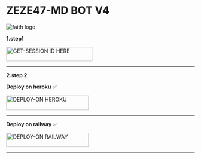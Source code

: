 # ZEZE47-MD BOT V4

<img alt="faith logo"  src="https://i.imgur.com/VwloR6v.jpeg">
  </a>
</p>

</p>

**1.step1**

  <a href="https://zeze-pair.onrender.com/"><img title="GET-SESSION ID HERE" src="https://img.shields.io/badge/GET-SESSION ID HERE-h?color=green&style=for-the-badge&logo=nike" width="230" height="38.45"/></a></p>
_______________

</p>

**2.step 2**

**Deploy on heroku** ✅  

<a 
href="https://dashboard.heroku.com/new/template=https://github.com/humphreymbise/ZEZE47-MD_V4"><img title="DEPLOY-ON HEROKU" src="https://img.shields.io/badge/DEPLOY-ON HEROKU-h?color=blue&style=for-the-badge&logo=nike" width="220" height="38.45"/></a></p>
________________

**Deploy on railway** ✅

<a href="https://railway.app/new/template?template=https://github.com/humphreymbise/ZEZE47-MD_V4"><img title="DEPLOY-ON RAILWAY" src="https://img.shields.io/badge/DEPLOY-ON RAILWAY-h?color=yellow&style=for-the-badge&logo=nike" width="220" height="38.45"/></a></p>
__________________
